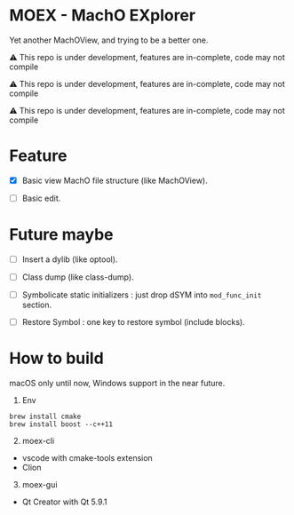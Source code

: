 # MOEX - MachO EXplorer

Yet another MachOView, and trying to be a better one.


⚠️ This repo is under development, features are in-complete, code may not compile

⚠️ This repo is under development, features are in-complete, code may not compile

⚠️ This repo is under development, features are in-complete, code may not compile


# Feature

- [X] Basic view MachO file structure (like MachOView).
- [ ] Basic edit.


# Future maybe

- [ ] Insert a dylib (like optool).
- [ ] Class dump (like class-dump).
- [ ] Symbolicate static initializers : just drop dSYM into `mod_func_init` section.
- [ ] Restore Symbol : one key to restore symbol (include blocks).


# How to build 

macOS only until now, Windows support in the near future.

1. Env

```
brew install cmake
brew install boost --c++11
```

2. moex-cli

- vscode with cmake-tools extension
- Clion

3. moex-gui

- Qt Creator with Qt 5.9.1


